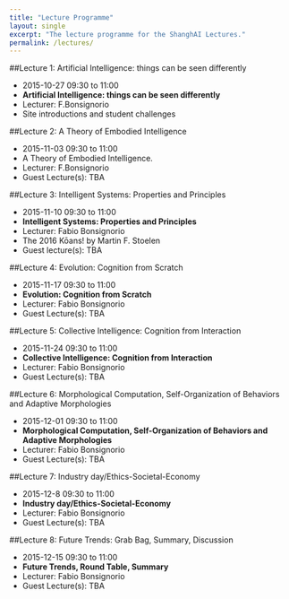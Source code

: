 ```yaml
---
title: "Lecture Programme"
layout: single
excerpt: "The lecture programme for the ShanghAI Lectures."
permalink: /lectures/
---
```


<article markdown="1" class="post-content">

##Lecture 1: Artificial Intelligence: things can be seen differently
* 2015-10-27  09:30 to 11:00
* **Artificial Intelligence: things can be seen differently**
* Lecturer: F.Bonsignorio
* Site introductions and student challenges

##Lecture 2: A Theory of Embodied Intelligence
* 2015-11-03 09:30 to 11:00
* A Theory of Embodied Intelligence.
* Lecturer: F.Bonsignorio
* Guest Lecture(s): TBA

##Lecture 3: Intelligent Systems: Properties and Principles
* 2015-11-10 09:30 to 11:00
* **Intelligent Systems: Properties and Principles**
* Lecturer: Fabio Bonsignorio
* The 2016 Kōans! by Martin F. Stoelen
* Guest lecture(s): TBA

##Lecture 4: Evolution: Cognition from Scratch
* 2015-11-17 09:30 to 11:00
* **Evolution: Cognition from Scratch**
* Lecturer: Fabio Bonsignorio
* Guest Lecture(s): TBA

##Lecture 5: Collective Intelligence: Cognition from Interaction
* 2015-11-24 09:30 to 11:00
* **Collective Intelligence: Cognition from Interaction**
* Lecturer: Fabio Bonsignorio
* Guest Lecture(s): TBA

##Lecture 6: Morphological Computation, Self-Organization of Behaviors and Adaptive Morphologies
* 2015-12-01 09:30 to 11:00
* **Morphological Computation, Self-Organization of Behaviors and Adaptive Morphologies**
* Lecturer: Fabio Bonsignorio
* Guest Lecture(s): TBA

##Lecture 7: Industry day/Ethics-Societal-Economy
* 2015-12-8  09:30 to 11:00
* **Industry day/Ethics-Societal-Economy**
* Lecturer: Fabio Bonsignorio
* Guest Lecture(s): TBA

##Lecture  8: Future Trends: Grab Bag, Summary, Discussion
* 2015-12-15 09:30 to 11:00
* **Future Trends, Round Table, Summary**
* Lecturer: Fabio Bonsignorio
* Guest Lecture(s): TBA

</article>
